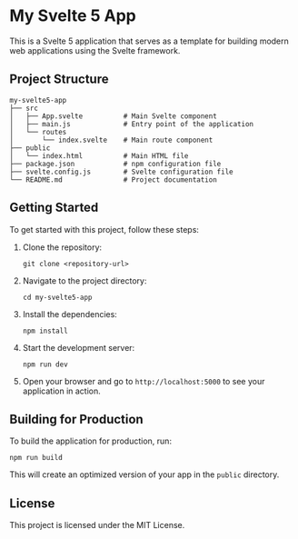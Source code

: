 # My Svelte 5 App

This is a Svelte 5 application that serves as a template for building modern web applications using the Svelte framework.

## Project Structure

```
my-svelte5-app
├── src
│   ├── App.svelte          # Main Svelte component
│   ├── main.js             # Entry point of the application
│   └── routes
│       └── index.svelte    # Main route component
├── public
│   └── index.html          # Main HTML file
├── package.json            # npm configuration file
├── svelte.config.js        # Svelte configuration file
└── README.md               # Project documentation
```

## Getting Started

To get started with this project, follow these steps:

1. Clone the repository:
   ```
   git clone <repository-url>
   ```

2. Navigate to the project directory:
   ```
   cd my-svelte5-app
   ```

3. Install the dependencies:
   ```
   npm install
   ```

4. Start the development server:
   ```
   npm run dev
   ```

5. Open your browser and go to `http://localhost:5000` to see your application in action.

## Building for Production

To build the application for production, run:
```
npm run build
```

This will create an optimized version of your app in the `public` directory.

## License

This project is licensed under the MIT License.